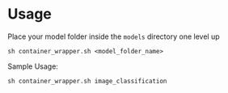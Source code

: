 # Usage 

Place your model folder inside the ```models``` directory one level up

```
sh container_wrapper.sh <model_folder_name>
```

Sample Usage: 
```
sh container_wrapper.sh image_classification
```
